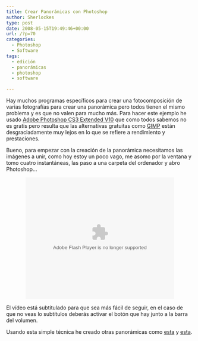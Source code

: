 ```yaml
---
title: Crear Panorámicas con Photoshop
author: Sherlockes
type: post
date: 2008-05-15T19:49:46+00:00
url: /?p=70
categories:
  - Photoshop
  - Software
tags:
  - edición
  - panorámicas
  - photoshop
  - software

---
```

Hay muchos programas específicos para crear una fotocomposición de varias fotografías para crear una panorámica pero todos tienen el mismo problema y es que no valen para mucho más. Para hacer este ejemplo he usado [Adobe Photoshop CS3 Extended V10][1] que como todos sabemos no es gratis pero resulta que las alternativas gratuitas como [GIMP][2] están desgraciadamente muy lejos en lo que se refiere a rendimiento y prestaciones.

Bueno, para empezar con la creación de la panorámica necesitamos las imágenes a unir, como hoy estoy un poco vago, me asomo por la ventana y tomo cuatro instantáneas, las paso a una carpeta del ordenador y abro Photoshop&#8230;

<center>
  <embed id="VideoPlayback" style="width:400px;height:326px" flashvars="" src="http://video.google.com/googleplayer.swf?docid=-6989723257945789995&hl=es" type="application/x-shockwave-flash">
  </embed>
</center>

El vídeo está subtitulado para que sea más fácil de seguir, en el caso de que no veas lo subtítulos deberás activar el botón que hay junto a la barra del volumen.

Usando esta simple técnica he creado otras panorámicas como [esta][3] y [esta][4].

 [1]: http://www.adobe.com/es/products/photoshop/photoshop/
 [2]: http://www.gimp.org/
 [3]: http://www.panoramio.com/photo/9982320
 [4]: http://www.panoramio.com/photo/9982386